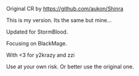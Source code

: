 ﻿Original CR by https://github.com/aukon/Shinra

This is my version. Its the same but mine...

Updated for StormBlood.

Focusing on BlackMage.


With <3 for y2krazy and zzi

Use at your own risk. Or better use the original one.
